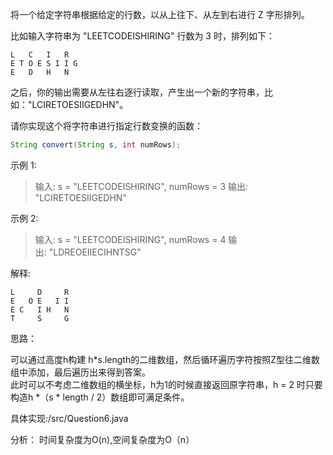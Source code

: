 将一个给定字符串根据给定的行数，以从上往下、从左到右进行 Z 字形排列。

比如输入字符串为 "LEETCODEISHIRING" 行数为 3 时，排列如下：

```
L   C   I   R
E T O E S I I G
E   D   H   N  
```

之后，你的输出需要从左往右逐行读取，产生出一个新的字符串，比如："LCIRETOESIIGEDHN"。

请你实现这个将字符串进行指定行数变换的函数：

```java
String convert(String s, int numRows);
```


示例 1:

> 输入: s = "LEETCODEISHIRING", numRows = 3
> 输出: "LCIRETOESIIGEDHN"  

示例 2:

> 输入: s = "LEETCODEISHIRING", numRows = 4
> 输出: "LDREOEIIECIHNTSG"  

   解释:

```
L     D     R
E   O E   I I
E C   I H   N
T     S     G
```

思路：

可以通过高度h构建 h*s.length的二维数组，然后循环遍历字符按照Z型往二维数组中添加，最后遍历出来得到答案。  
 此时可以不考虑二维数组的横坐标，h为1的时候直接返回原字符串，h = 2 时只要构造h *（s * length / 2）数组即可满足条件。

具体实现:/src/Question6.java

分析：
时间复杂度为O(n),空间复杂度为O（n）